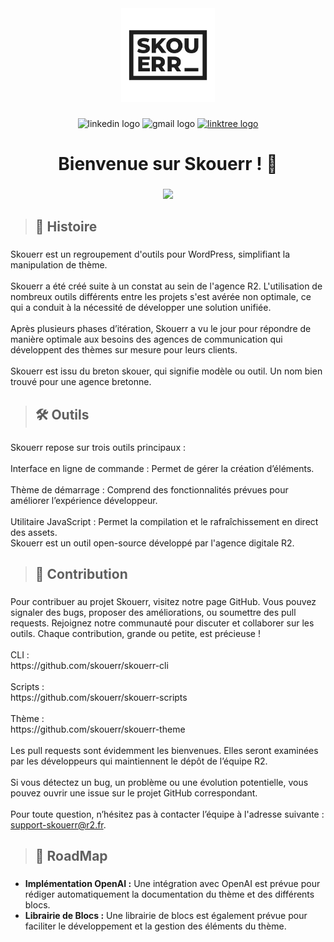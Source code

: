 <div align="center">
  <img height="150" src="./assets/logo.svg"  />
</div>

###

<div align="center">
  <img src="https://img.shields.io/static/v1?message=LinkedIn&logo=linkedin&label=&color=0077B5&logoColor=white&labelColor=&style=for-the-badge" height="25" alt="linkedin logo"  />
  <img src="https://img.shields.io/static/v1?message=CONTACT&logo=gmail&label=&color=D14836&logoColor=white&labelColor=&style=for-the-badge" height="25" alt="gmail logo"  />
  <a href="http://skouerr.dev" target="_blank">
    <img src="https://img.shields.io/static/v1?message=SITE%20WEB&logo=esri&label=&color=yellow&logoColor=white&labelColor=&style=for-the-badge" height="25" alt="linktree logo"  />
  </a>
</div>

###

<h1 align="center">Bienvenue sur Skouerr ! 👋</h1>

###

<div align="center">
  <img src="https://visitor-badge.laobi.icu/badge?page_id=skouerr.skouerr&right_color=darkgreen&left_text=Visiteurs"  />
</div>

###

> <h2 align="left">📖 Histoire</h2>

###

<p align="left">Skouerr est un regroupement d'outils pour WordPress, simplifiant la manipulation de thème. <br><br>Skouerr a été créé suite à un constat au sein de l'agence R2. L'utilisation de nombreux outils différents entre les projets s'est avérée non optimale, ce qui a conduit à la nécessité de développer une solution unifiée.<br><br>Après plusieurs phases d’itération, Skouerr a vu le jour pour répondre de manière optimale aux besoins des agences de communication qui développent des thèmes sur mesure pour leurs clients.<br><br>Skouerr est issu du breton skouer, qui signifie modèle ou outil. Un nom bien trouvé pour une agence bretonne.</p>

###

> <h2 align="left">🛠️ Outils</h2>

###

<p align="left">Skouerr repose sur trois outils principaux :<br><br>Interface en ligne de commande : Permet de gérer la création d’éléments.<br><br>Thème de démarrage : Comprend des fonctionnalités prévues pour améliorer l’expérience développeur.<br><br>Utilitaire JavaScript : Permet la compilation et le rafraîchissement en direct des assets.<br>Skouerr est un outil open-source développé par l'agence digitale R2.</p>

###

> <h2 align="left">🤝 Contribution</h2>

###

<p align="left">Pour contribuer au projet Skouerr, visitez notre page GitHub. Vous pouvez signaler des bugs, proposer des améliorations, ou soumettre des pull requests. Rejoignez notre communauté pour discuter et collaborer sur les outils. Chaque contribution, grande ou petite, est précieuse !<br><br>CLI :<br>https://github.com/skouerr/skouerr-cli<br><br>Scripts :<br>https://github.com/skouerr/skouerr-scripts<br><br>Thème :<br>https://github.com/skouerr/skouerr-theme<br><br>Les pull requests sont évidemment les bienvenues. Elles seront examinées par les développeurs qui maintiennent le dépôt de l’équipe R2.<br><br>Si vous détectez un bug, un problème ou une évolution potentielle, vous pouvez ouvrir une issue sur le projet GitHub correspondant.<br><br>Pour toute question, n’hésitez pas à contacter l’équipe à l'adresse suivante : <a href="mailto:support-skouerr@r2.fr">support-skouerr@r2.fr</a>.</p>

###

> <h2 align="left">🎯 RoadMap</h2>

###

<ul>
<li align="left"><strong>Implémentation OpenAI :</strong> Une intégration avec OpenAI est prévue pour rédiger automatiquement la documentation du thème et des différents blocs.</li>
<li align="left"><strong>Librairie de Blocs :</strong> Une librairie de blocs est également prévue pour faciliter le développement et la gestion des éléments du thème.</li>
</ul>

###
